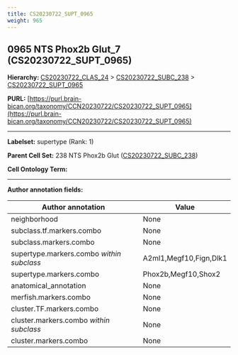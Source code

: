 ```yaml
---
title: CS20230722_SUPT_0965
weight: 965
---
```

## 0965 NTS Phox2b Glut_7 (CS20230722_SUPT_0965)
<b>Hierarchy: </b>
[CS20230722_CLAS_24](../CS20230722_CLAS_24) >
[CS20230722_SUBC_238](../CS20230722_SUBC_238) >
[CS20230722_SUPT_0965](../CS20230722_SUPT_0965)

**PURL:** [https://purl.brain-bican.org/taxonomy/CCN20230722/CS20230722_SUPT_0965](https://purl.brain-bican.org/taxonomy/CCN20230722/CS20230722_SUPT_0965)

---


**Labelset:** supertype (Rank: 1)

**Parent Cell Set:** 238 NTS Phox2b Glut ([CS20230722_SUBC_238](../CS20230722_SUBC_238))



**Cell Ontology Term:** 

[MARKER GENES.]: #


---

[TRANSFERRED ANNOTATIONS.]: #


[AUTHOR ANNOTATION FIELDS.]: #


**Author annotation fields:**

| Author annotation | Value |
|-------------------|-------|
|neighborhood|None|
|subclass.tf.markers.combo|None|
|subclass.markers.combo|None|
|supertype.markers.combo _within subclass_|A2ml1,Megf10,Fign,Dlk1|
|supertype.markers.combo|Phox2b,Megf10,Shox2|
|anatomical_annotation|None|
|merfish.markers.combo|None|
|cluster.TF.markers.combo|None|
|cluster.markers.combo _within subclass_|None|
|cluster.markers.combo|None|

